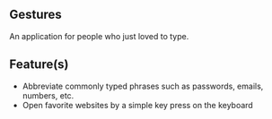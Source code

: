 **Gestures**
---
An application for people who just loved to type.

Feature(s)
---
* Abbreviate commonly typed phrases such as passwords, emails, numbers, etc.
* Open favorite websites by a simple key press on the keyboard
